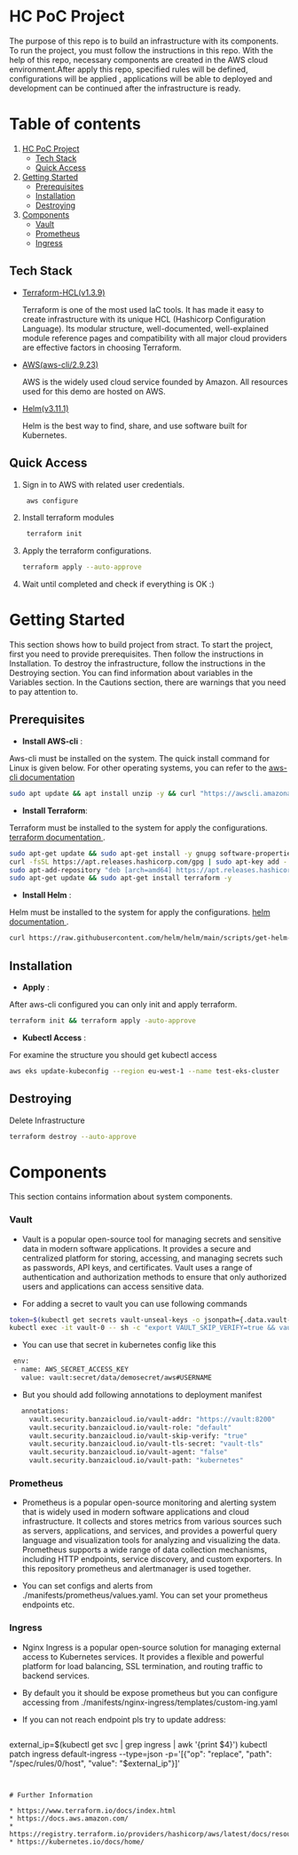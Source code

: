 # HC PoC Project

The purpose of this repo is to build an infrastructure with its components. To run the project, you must follow the instructions in this repo. With the help of this repo, necessary components are created in the AWS cloud environment.After apply this repo, specified rules will be defined, configurations will be applied , applications will be able to deployed and development can be continued after the infrastructure is ready.


# Table of contents

1. [HC PoC Project](#hc-poc-project)
    * [Tech Stack](#tech-stack)
    * [Quick Access](#quick-access)
2. [Getting Started](#getting-started)
    * [Prerequisites](#prerequisites)
    * [Installation](#installation)
    * [Destroying](#destroying)
3. [Components](#components)
    * [Vault](#vault)
    * [Prometheus](#Prometheus)
    * [Ingress](#Prometheus)

## Tech Stack


* [Terraform-HCL(v1.3.9)](https://www.terraform.io/)

  Terraform is one of the most used IaC tools. It has made it easy to create infrastructure with its unique HCL (Hashicorp Configuration Language). Its modular structure, well-documented, well-explained module reference pages and compatibility with all major cloud providers are effective factors in choosing Terraform.

* [AWS(aws-cli/2.9.23)](https://aws.amazon.com/)

  AWS is the widely used cloud service founded by Amazon. All resources used for this demo are hosted on AWS.

* [Helm(v3.11.1)](https://aws.amazon.com/)

  Helm is the best way to find, share, and use software built for Kubernetes.

## Quick Access

1. Sign in to AWS with related user credentials.

   ```sh
    aws configure
   ```

2. Install terraform modules
   ```sh
    terraform init
   ```

3. Apply the terraform configurations.
   ```sh
   terraform apply --auto-approve
   ```

4.  Wait until completed and check if everything is OK :) 

# Getting Started

This section shows how to build project from stract. To start the project, first you need to provide prerequisites. Then follow the instructions in Installation. To destroy the infrastructure, follow the instructions in the Destroying section. You can find information about variables in the Variables section. In the Cautions section, there are warnings that you need to pay attention to.

## Prerequisites

* **Install AWS-cli** :

Aws-cli must be installed on the system. The quick install command for Linux is given below. For other operating systems, you can refer to the  [aws-cli documentation](https://docs.aws.amazon.com/cli/latest/userguide/install-cliv2.html) 

  ```sh
  sudo apt update && apt install unzip -y && curl "https://awscli.amazonaws.com/awscli-exe-linux-x86_64.zip" -o "awscliv2.zip" && sudo unzip awscliv2.zip && sudo ./aws/install
  ```

* **Install Terraform**:

Terraform must be installed to the system for apply the configurations. <a href="https://learn.hashicorp.com/tutorials/terraform/install-cli">terraform documentation </a>.

  ```sh
  sudo apt-get update && sudo apt-get install -y gnupg software-properties-common curl
  curl -fsSL https://apt.releases.hashicorp.com/gpg | sudo apt-key add -
  sudo apt-add-repository "deb [arch=amd64] https://apt.releases.hashicorp.com $(lsb_release -cs) main"
  sudo apt-get update && sudo apt-get install terraform -y
  ```

* **Install Helm** :

Helm must be installed to the system for apply the configurations. <a href="https://helm.sh/docs/intro/install/">helm documentation </a>.

  ```sh
  curl https://raw.githubusercontent.com/helm/helm/main/scripts/get-helm-3 | bash
  ```

## Installation

* **Apply** :

After aws-cli configured you can only init and apply terraform.

  ```sh
  terraform init && terraform apply -auto-approve
  ```

* **Kubectl Access** :

For examine the structure you should get kubectl access

  ```sh
  aws eks update-kubeconfig --region eu-west-1 --name test-eks-cluster
  ```

## Destroying

Delete Infrastructure 
   ```sh
   terraform destroy --auto-approve
   ```

# Components

This section contains information about system components.

### Vault
 
 * Vault is a popular open-source tool for managing secrets and sensitive data in modern software applications. It provides a secure and centralized platform for storing, accessing, and managing secrets such as passwords, API keys, and certificates. Vault uses a range of authentication and authorization methods to ensure that only authorized users and applications can access sensitive data.

  * For adding a secret to vault you can use following commands 
   ```sh
   token=$(kubectl get secrets vault-unseal-keys -o jsonpath={.data.vault-root} | base64 --decode)
   kubectl exec -it vault-0 -- sh -c "export VAULT_SKIP_VERIFY=true && vault login $token && vault kv put secret/demosecret/username USERNAME=admin
   ```

  * You can use that secret in kubernetes config like this
   ```sh
    env:
    - name: AWS_SECRET_ACCESS_KEY
      value: vault:secret/data/demosecret/aws#USERNAME
   ```

   * But you should add following annotations to deployment manifest
   ```sh
      annotations:
        vault.security.banzaicloud.io/vault-addr: "https://vault:8200"
        vault.security.banzaicloud.io/vault-role: "default" 
        vault.security.banzaicloud.io/vault-skip-verify: "true" 
        vault.security.banzaicloud.io/vault-tls-secret: "vault-tls"
        vault.security.banzaicloud.io/vault-agent: "false" 
        vault.security.banzaicloud.io/vault-path: "kubernetes"
   ```

### Prometheus
 
 * Prometheus is a popular open-source monitoring and alerting system that is widely used in modern software applications and cloud infrastructure. It collects and stores metrics from various sources such as servers, applications, and services, and provides a powerful query language and visualization tools for analyzing and visualizing the data. Prometheus supports a wide range of data collection mechanisms, including HTTP endpoints, service discovery, and custom exporters. In this repository prometheus and alertmanager is used together.

  * You can set configs and alerts from ./manifests/prometheus/values.yaml. You can set your prometheus endpoints etc.

### Ingress
 
 * Nginx Ingress is a popular open-source solution for managing external access to Kubernetes services. It provides a flexible and powerful platform for load balancing, SSL termination, and routing traffic to backend services. 
 
 * By default you it should be expose prometheus but you can configure accessing from ./manifests/nginx-ingress/templates/custom-ing.yaml

 * If you can not reach endpoint pls try to update address:
   ```sh
  external_ip=$(kubectl get svc | grep ingress | awk '{print $4}')
  kubectl patch ingress default-ingress --type=json -p='[{"op": "replace", "path": "/spec/rules/0/host", "value": "$external_ip"}]'
   ```


# Further Information

 * https://www.terraform.io/docs/index.html
 * https://docs.aws.amazon.com/
 * https://registry.terraform.io/providers/hashicorp/aws/latest/docs/resources
 * https://kubernetes.io/docs/home/
